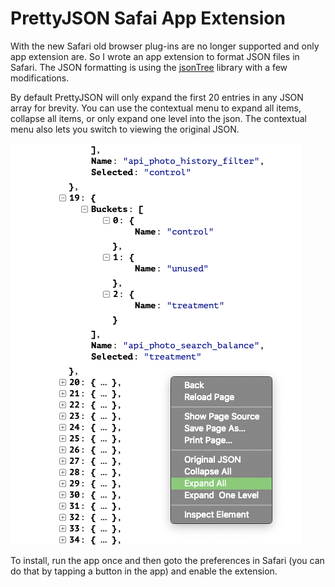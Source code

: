 # PrettyJSON Safai App Extension

With the new Safari old browser plug-ins are no longer supported and only app extension are. So I wrote an app extension to format JSON files in Safari. The JSON formatting is using the [jsonTree](https://github.com/summerstyle/jsonTreeViewer) library with a few modifications.

By default PrettyJSON will only expand the first 20 entries in any JSON array for brevity. You can use the contextual menu to expand all items, collapse all items, or only expand one level into the json. The contextual menu also lets you switch to viewing the original JSON.

![](./screen.png)

To install, run the app once and then goto the preferences in Safari (you can do that by tapping a button in the app) and enable the extension.